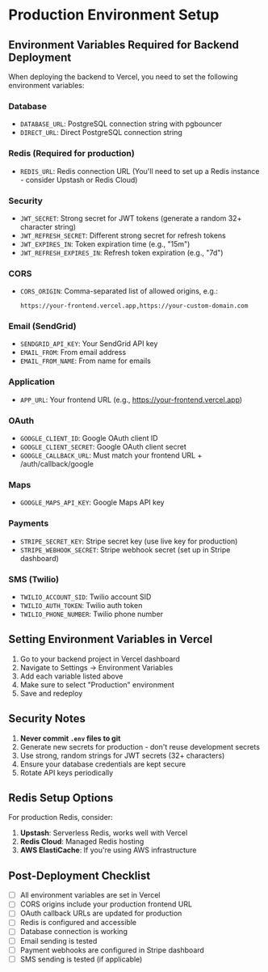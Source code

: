 # Production Environment Setup

## Environment Variables Required for Backend Deployment

When deploying the backend to Vercel, you need to set the following environment variables:

### Database
- `DATABASE_URL`: PostgreSQL connection string with pgbouncer
- `DIRECT_URL`: Direct PostgreSQL connection string

### Redis (Required for production)
- `REDIS_URL`: Redis connection URL (You'll need to set up a Redis instance - consider Upstash or Redis Cloud)

### Security
- `JWT_SECRET`: Strong secret for JWT tokens (generate a random 32+ character string)
- `JWT_REFRESH_SECRET`: Different strong secret for refresh tokens
- `JWT_EXPIRES_IN`: Token expiration time (e.g., "15m")
- `JWT_REFRESH_EXPIRES_IN`: Refresh token expiration (e.g., "7d")

### CORS
- `CORS_ORIGIN`: Comma-separated list of allowed origins, e.g.:
  ```
  https://your-frontend.vercel.app,https://your-custom-domain.com
  ```

### Email (SendGrid)
- `SENDGRID_API_KEY`: Your SendGrid API key
- `EMAIL_FROM`: From email address
- `EMAIL_FROM_NAME`: From name for emails

### Application
- `APP_URL`: Your frontend URL (e.g., https://your-frontend.vercel.app)

### OAuth
- `GOOGLE_CLIENT_ID`: Google OAuth client ID
- `GOOGLE_CLIENT_SECRET`: Google OAuth client secret
- `GOOGLE_CALLBACK_URL`: Must match your frontend URL + /auth/callback/google

### Maps
- `GOOGLE_MAPS_API_KEY`: Google Maps API key

### Payments
- `STRIPE_SECRET_KEY`: Stripe secret key (use live key for production)
- `STRIPE_WEBHOOK_SECRET`: Stripe webhook secret (set up in Stripe dashboard)

### SMS (Twilio)
- `TWILIO_ACCOUNT_SID`: Twilio account SID
- `TWILIO_AUTH_TOKEN`: Twilio auth token
- `TWILIO_PHONE_NUMBER`: Twilio phone number

## Setting Environment Variables in Vercel

1. Go to your backend project in Vercel dashboard
2. Navigate to Settings → Environment Variables
3. Add each variable listed above
4. Make sure to select "Production" environment
5. Save and redeploy

## Security Notes

1. **Never commit `.env` files to git**
2. Generate new secrets for production - don't reuse development secrets
3. Use strong, random strings for JWT secrets (32+ characters)
4. Ensure your database credentials are kept secure
5. Rotate API keys periodically

## Redis Setup Options

For production Redis, consider:
1. **Upstash**: Serverless Redis, works well with Vercel
2. **Redis Cloud**: Managed Redis hosting
3. **AWS ElastiCache**: If you're using AWS infrastructure

## Post-Deployment Checklist

- [ ] All environment variables are set in Vercel
- [ ] CORS origins include your production frontend URL
- [ ] OAuth callback URLs are updated for production
- [ ] Redis is configured and accessible
- [ ] Database connection is working
- [ ] Email sending is tested
- [ ] Payment webhooks are configured in Stripe dashboard
- [ ] SMS sending is tested (if applicable)